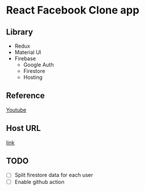 # React Facebook Clone app

## Library

- Redux
- Material UI
- Firebase
  - Google Auth
  - Firestore
  - Hosting

## Reference

[Youtube](https://www.youtube.com/watch?v=B-kxUMHBxNo)

## Host URL

[link](https://facebook-clone-c4a66.web.app)

## TODO

- [ ] Split firestore data for each user
- [ ] Enable github action
